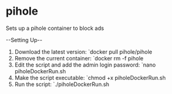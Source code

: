 # pihole
Sets up a pihole container to block ads
 
--Setting Up--

1. Download the latest version: `docker pull pihole/pihole
2. Remove the current container: `docker rm -f pihole
3. Edit the script and add the admin login password: `nano piholeDockerRun.sh
4. Make the script executable: `chmod +x piholeDockerRun.sh
5. Run the script: `./piholeDockerRun.sh
